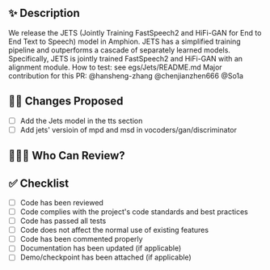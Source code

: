 ## ✨ Description

We release the JETS (Jointly Training FastSpeech2 and HiFi-GAN for End to End Text to Speech) model in Amphion. JETS has a simplified training pipeline and outperforms a cascade of separately learned models. Specifically, JETS is jointly trained FastSpeech2 and HiFi-GAN with an alignment module.
How to test: see egs/Jets/README.md
Major contribution for this PR: @hansheng-zhang @chenjianzhen666 @So1a

## 👨‍💻 Changes Proposed

- [ ] Add the Jets model in the tts section
- [ ] Add jets' versioin of mpd and msd in vocoders/gan/discriminator

## 🧑‍🤝‍🧑 Who Can Review?

## ✅ Checklist

- [ ] Code has been reviewed
- [ ] Code complies with the project's code standards and best practices
- [ ] Code has passed all tests
- [ ] Code does not affect the normal use of existing features
- [ ] Code has been commented properly
- [ ] Documentation has been updated (if applicable)
- [ ] Demo/checkpoint has been attached (if applicable)
